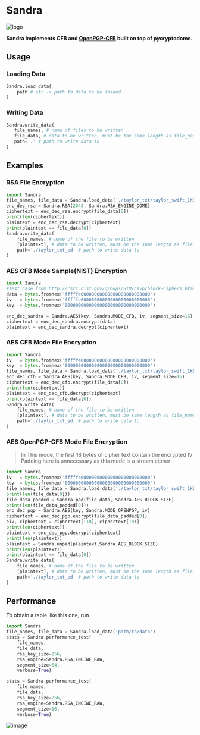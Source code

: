 # Sandra
![logo](https://user-images.githubusercontent.com/26662104/234409378-4602ff85-8fb1-425d-9213-979876c78dcc.png)

**Sandra implements CFB and  [OpenPGP-CFB](https://datatracker.ietf.org/doc/html/rfc4880) built on top of pycryptodome.**

## Usage
### Loading Data
```python
Sandra.load_data(
    path # str -> path to data to be loaded
)
```
### Writing Data
 ```python
Sandra.write_data(
    file_names, # name of files to be written
    file_data, # data to be written, must be the same length as file_names
    path='.' # path to write data to
)
```

## Examples
### RSA File Encryption 
```python
import Sandra
file_names, file_data = Sandra.load_data('./taylor_txt/taylor_swift_1KB.txt') 
enc_dec_rsa = Sandra.RSA(2048, Sandra.RSA_ENGINE_DOME)
ciphertext = enc_dec_rsa.encrypt(file_data[0])
print(len(ciphertext))
plaintext = enc_dec_rsa.decrypt(ciphertext)
print(plaintext == file_data[0])
Sandra.write_data(
    file_names, # name of the file to be written
    [plaintext], # data to be written, must be the same length as file_names
    path='./taylor_txt_ed' # path to write data to
)
```

### AES CFB Mode Sample(NIST) Encryption
```python
import Sandra
#Test Case from http://csrc.nist.gov/groups/STM/cavp/block-ciphers.html#aes
data = bytes.fromhex('fffffe00000000000000000000000000')
iv   = bytes.fromhex('fffffe00000000000000000000000000')
key  = bytes.fromhex('00000000000000000000000000000000')

enc_dec_sandra = Sandra.AES(key, Sandra.MODE_CFB, iv, segment_size=16)
ciphertext = enc_dec_sandra.encrypt(data)
plaintext = enc_dec_sandra.decrypt(ciphertext)
```

### AES CFB Mode File Encryption
```python
import Sandra
iv   = bytes.fromhex('fffffe00000000000000000000000000')
key  = bytes.fromhex('00000000000000000000000000000000')
file_names, file_data = Sandra.load_data('./taylor_txt/taylor_swift_1KB.txt') 
enc_dec_cfb = Sandra.AES(key, Sandra.MODE_CFB, iv, segment_size=16)
ciphertext = enc_dec_cfb.encrypt(file_data[0])
print(len(ciphertext))
plaintext = enc_dec_cfb.decrypt(ciphertext)
print(plaintext == file_data[0])
Sandra.write_data(
    file_names, # name of the file to be written
    [plaintext], # data to be written, must be same length as file_names
    path='./taylor_txt_ed' # path to write data to
)
```

### AES OpenPGP-CFB Mode File Encryption
> In This mode, the first 18 bytes of cipher text contain the encrypted IV
> Padding here is unnecessary as this mode is a stream cipher
```python
import Sandra
iv   = bytes.fromhex('fffffe00000000000000000000000000')
key  = bytes.fromhex('00000000000000000000000000000000')
file_names, file_data = Sandra.load_data('./taylor_txt/taylor_swift_1KB.txt')
print(len(file_data[0]))
file_data_padded = Sandra.pad(file_data, Sandra.AES_BLOCK_SIZE) 
print(len(file_data_padded[0]))
enc_dec_pgp = Sandra.AES(key, Sandra.MODE_OPENPGP, iv)
ciphertext = enc_dec_pgp.encrypt(file_data_padded[0])
eiv, ciphertext = ciphertext[:18], ciphertext[18:]
print(len(ciphertext))
plaintext = enc_dec_pgp.decrypt(ciphertext)
print(len(plaintext))
plaintext = Sandra.unpad(plaintext,Sandra.AES_BLOCK_SIZE)
print(len(plaintext))
print(plaintext == file_data[0])
Sandra.write_data(
    file_names, # name of the file to be written
    [plaintext], # data to be written, must be the same length as file_names
    path='./taylor_txt_ed' # path to write data to
)
```

## Performance
To obtain a table like this one, run 
```python
import Sandra
file_names, file_data = Sandra.load_data('path/to/data')
stats = Sandra.performance_test(
    file_names, 
    file_data, 
    rsa_key_size=256,
    rsa_engine=Sandra.RSA_ENGINE_RAW,
    segment_size=64,  
    verbose=True)

stats = Sandra.performance_test(
    file_names, 
    file_data, 
    rsa_key_size=256,
    rsa_engine=Sandra.RSA_ENGINE_RAW,
    segment_size=16,  
    verbose=True)
```
![image](https://user-images.githubusercontent.com/26662104/236880905-4862877c-1fec-4662-831a-a8cdd5781a2d.png)
